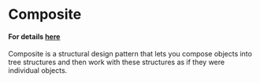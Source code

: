# Composite
#### For details [here](https://refactoring.guru/design-patterns/composite)
Composite is a structural design pattern that lets you compose objects into tree structures and then work with these structures as if they were individual objects.

